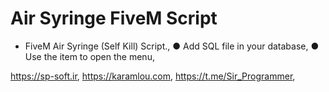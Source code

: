 # Air Syringe FiveM Script
- FiveM Air Syringe (Self Kill) Script.,
● Add SQL file in your database,
● Use the item to open the menu,

https://sp-soft.ir,
https://karamlou.com,
https://t.me/Sir_Programmer,
